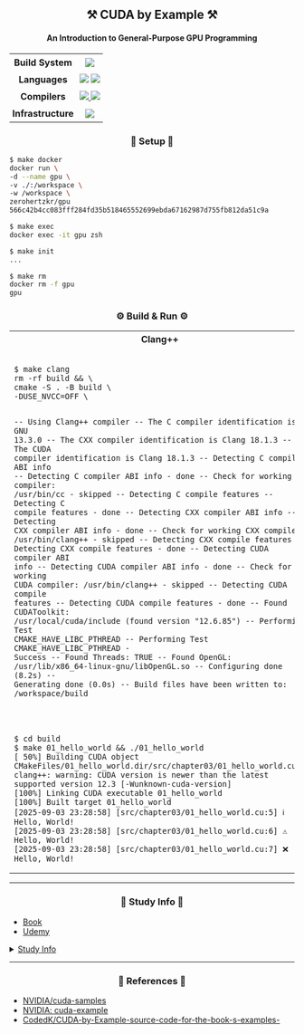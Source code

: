 <h2 align="center">⚒️ CUDA by Example ⚒️</h2>
<h4 align="center">An Introduction to General-Purpose GPU Programming</h4>

<table align="center">
  <tr>
    <td align="center" style="padding: 5px"><strong>Build System</strong></td>
    <td align="center" style="padding: 5px">
      <a href="https://cmake.org/">
        <img
          src="https://img.shields.io/badge/CMake-064F8C?style=flat&logo=cmake&logoColor=white"
      /></a>
    </td>
  </tr>
  <tr>
    <td align="center" style="padding: 5px"><strong>Languages</strong></td>
    <td align="center" style="padding: 5px">
      <a href="https://isocpp.org/">
        <img
          src="https://img.shields.io/badge/C++-00599C?style=flat&logo=cplusplus&logoColor=white"
      /></a>
      <a href="https://developer.nvidia.com/cuda-toolkit" target="_blank">
        <img
          src="https://img.shields.io/badge/CUDA-76B900?style=flat&logo=nvidia&logoColor=white"
        />
      </a>
    </td>
  </tr>
  <tr>
    <td align="center" style="padding: 5px"><strong>Compilers</strong></td>
    <td align="center" style="padding: 5px">
      <a href="https://clang.llvm.org/" target="_blank">
        <img
          src="https://img.shields.io/badge/Clang-262D3A?style=flat&logo=llvm&logoColor=white"
        />
      </a>
      <a
        href="https://docs.nvidia.com/cuda/cuda-compiler-driver-nvcc/"
        target="_blank"
      >
        <img
          src="https://img.shields.io/badge/NVCC-76B900?style=flat&logo=nvidia&logoColor=white"
        />
      </a>
    </td>
  </tr>
  <tr>
    <td align="center" style="padding: 5px">
      <strong>Infrastructure</strong>
    </td>
    <td align="center" style="padding: 5px">
      <a href="https://llvm.org/" target="_blank">
        <img
          src="https://img.shields.io/badge/LLVM-262D3A?style=flat&logo=llvm&logoColor=white"
        />
      </a>
    </td>
  </tr>
</table>

<h3 align="center">👷 Setup 👷</h3>

```bash
$ make docker
docker run \
-d --name gpu \
-v ./:/workspace \
-w /workspace \
zerohertzkr/gpu
566c42b4cc083fff284fd35b518465552699ebda67162987d755fb812da51c9a
```

```bash
$ make exec
docker exec -it gpu zsh
```

```bash
$ make init
...
```

```bash
$ make rm
docker rm -f gpu
gpu
```

<h3 align="center">⚙️ Build & Run ⚙️</h3>

<table align="center">
  <tr>
    <th>Clang++</th>
    <th>NVCC</th>
  </tr>
  <tr>
    <td>
      <pre lang="bash"><code>$ make clang
rm -rf build && \
cmake -S . -B build \
-DUSE_NVCC=OFF \

-- Using Clang++ compiler
-- The C compiler identification is GNU 13.3.0
-- The CXX compiler identification is Clang 18.1.3
-- The CUDA compiler identification is Clang 18.1.3
-- Detecting C compiler ABI info
-- Detecting C compiler ABI info - done
-- Check for working C compiler: /usr/bin/cc - skipped
-- Detecting C compile features
-- Detecting C compile features - done
-- Detecting CXX compiler ABI info
-- Detecting CXX compiler ABI info - done
-- Check for working CXX compiler: /usr/bin/clang++ - skipped
-- Detecting CXX compile features
-- Detecting CXX compile features - done
-- Detecting CUDA compiler ABI info
-- Detecting CUDA compiler ABI info - done
-- Check for working CUDA compiler: /usr/bin/clang++ - skipped
-- Detecting CUDA compile features
-- Detecting CUDA compile features - done
-- Found CUDAToolkit: /usr/local/cuda/include (found version "12.6.85")
-- Performing Test CMAKE_HAVE_LIBC_PTHREAD
-- Performing Test CMAKE_HAVE_LIBC_PTHREAD - Success
-- Found Threads: TRUE
-- Found OpenGL: /usr/lib/x86_64-linux-gnu/libOpenGL.so
-- Configuring done (8.2s)
-- Generating done (0.0s)
-- Build files have been written to: /workspace/build
</code></pre>

</td>
<td>
<pre lang="bash"><code>$ make nvcc
rm -rf build && \
cmake -S . -B build \
-DUSE_NVCC=ON \

-- Using NVCC compiler
-- The C compiler identification is GNU 13.3.0
-- The CXX compiler identification is Clang 18.1.3
-- The CUDA compiler identification is NVIDIA 12.6.85
-- Detecting C compiler ABI info
-- Detecting C compiler ABI info - done
-- Check for working C compiler: /usr/bin/cc - skipped
-- Detecting C compile features
-- Detecting C compile features - done
-- Detecting CXX compiler ABI info
-- Detecting CXX compiler ABI info - done
-- Check for working CXX compiler: /usr/bin/clang++ - skipped
-- Detecting CXX compile features
-- Detecting CXX compile features - done
-- Detecting CUDA compiler ABI info
-- Detecting CUDA compiler ABI info - done
-- Check for working CUDA compiler: /usr/local/cuda/bin/nvcc - skipped
-- Detecting CUDA compile features
-- Detecting CUDA compile features - done
-- Found CUDAToolkit: /usr/local/cuda/targets/x86_64-linux/include (found version "12.6.85")
-- Performing Test CMAKE_HAVE_LIBC_PTHREAD
-- Performing Test CMAKE_HAVE_LIBC_PTHREAD - Success
-- Found Threads: TRUE
-- Found OpenGL: /usr/lib/x86_64-linux-gnu/libOpenGL.so
-- Configuring done (8.1s)
-- Generating done (0.0s)
-- Build files have been written to: /workspace/build
</code></pre>

</td>

  </tr>
  <tr>
    <td>
      <pre lang="bash"><code>$ cd build
$ make 01_hello_world && ./01_hello_world
[ 50%] Building CUDA object CMakeFiles/01_hello_world.dir/src/chapter03/01_hello_world.cu.o
clang++: warning: CUDA version is newer than the latest supported version 12.3 [-Wunknown-cuda-version]
[100%] Linking CUDA executable 01_hello_world
[100%] Built target 01_hello_world
[2025-09-03 23:28:58] [src/chapter03/01_hello_world.cu:5] ℹ️ Hello, World!
[2025-09-03 23:28:58] [src/chapter03/01_hello_world.cu:6] ⚠️ Hello, World!
[2025-09-03 23:28:58] [src/chapter03/01_hello_world.cu:7] ❌ Hello, World!
</code></pre>
    </td>
    <td>
      <pre lang="bash"><code>$ cd build
$ make 01_hello_world && ./01_hello_world
[ 50%] Building CUDA object CMakeFiles/01_hello_world.dir/src/chapter03/01_hello_world.cu.o
[100%] Linking CUDA executable 01_hello_world
[100%] Built target 01_hello_world
[2025-09-03 23:20:13] [src/chapter03/01_hello_world.cu:5] ℹ️ Hello, World!
[2025-09-03 23:20:13] [src/chapter03/01_hello_world.cu:6] ⚠️ Hello, World!
[2025-09-03 23:20:13] [src/chapter03/01_hello_world.cu:7] ❌ Hello, World!
</code></pre>
    </td>
  </tr>
</table>

---

<h3 align="center">📖 Study Info 📖</h3>

- [Book](https://www.amazon.com/CUDA-Example-Introduction-General-Purpose-Programming/dp/0131387685)
- [Udemy](https://www.udemy.com/course/cuda-course/)

<details><summary>
    <a href="https://www.cyberseowon.com/forum/teugbyeolmoim/2025nyeon-9weol-membeosib-cuda-gpu-peurogeuraeming-ibmunban">
        Study Info
    </a>
</summary>
<p>

[📢 GPU/CUDA 프로그래밍을 배워보세요! 북클럽 나란에서 두 가지 레벨의 스터디를 모집합니다. 📢](https://www.linkedin.com/posts/sungjuc_gpucuda-%ED%94%84%EB%A1%9C%EA%B7%B8%EB%9E%98%EB%B0%8D-%EC%8A%A4%ED%84%B0%EB%94%94-%EC%B0%B8%EA%B0%80-%EC%8B%A0%EC%B2%AD%ED%8F%BC-activity-7361337346170003457-rZhS?utm_source=share&utm_medium=member_desktop&rcm=ACoAADxDAfgBHmsGgos6Xqn5TZXS7NqO4fcxRGc)

최근 AI 열풍으로 AI Engineering 분야도 상당히 뜨겁습니다.
AI Engineering에서 GPU/CUDA 아키텍쳐는 반드시 알아야할 핵심 지식입니다.
이에 NVIDIA GPU와 Google Colab을 활용해 실습 중심으로 GPU 병렬 프로그래밍을 통해 GPU/CUDA 아키텍쳐도 배우고 GPU/CUDA 프로그래밍에 필요한 지식들을 배우는 스터디 그룹을 만들었습니다.

스터디 그룹은 입문반과 중급반으로 나누었습니다.
필요에 따라 원하는 레벨을 선택하여 참여할 수 있습니다.

- 입문반:
  - 2025.09.06 마감 (9/6 시작, 8주간)
  - CUDA 기본 개념, 스레드/블록 모델, 간단한 커널 작성, 메모리 관리, 이미지 처리 프로젝트
  - 상세정보: <https://docs.google.com/document/d/1dPeaSxsZEgKrfE9RS4gxf54b801p35Hw84DY0fT7c-k/edit?pli=1&tab=t.0#bookmark=id.6omg6jr8xiln>
- 중급반:
  - 2025.11.10 마감 (11/15 시작, 12주간)
  - 메모리 최적화, 워프 다이버전스 최소화, 멀티-GPU 활용, Nsight 성능 분석, 행렬 곱셈 프로젝트
  - 상세정보: <https://docs.google.com/document/d/1dPeaSxsZEgKrfE9RS4gxf54b801p35Hw84DY0fT7c-k/edit?pli=1&tab=t.qjg678960psu#heading=h.110u61emtje2>
- 참가비:
  - 각 모임당 참가비는 동기부여를 위해 $50을 받고, 모임을 끝까지 마무리하시면 환불해드리는 기본적으로 무료입니다.
  - 책 값과 Udemy 강의비용은 개별 부담입니다.
- GPU/CUDA 프로그래밍 스터디는 북클럽 나란에서 지원합니다.
  - 북클럽 나란에 대한 자세한 정보는 웹사이트를 참고하세요.
  - 북클럽 나란 웹사이트: <https://www.cyberseowon.com>
- 스터디 그룹에 대한 정보가 필요하신 분들은 다음 카톡 방에 문의해주시거나 메일로 문의해주세요.
  - 상담 카톡방: <https://open.kakao.com/o/gitHslMh>
  - 상담 이메일: <admin@cyberseowon.com>

참가를 원하시는 분들은 [참가 신청폼](https://docs.google.com/forms/d/e/1FAIpQLSf6ADaK-RAz_YlZLIamdQx-_UiqUXSP8TSKbIt3ZbBuglyCjQ/viewform)을 작성해주세요.
참가 신청폼을 작성해주신 분들에게는 자세한 참가 방법을 보내드립니다.
(정원이 초과하는 경우 신청폼의 내용을 기반으로 참가지를 선정할 수 있습니다.)

🚀 GPU 프로그래밍 세계에 도전하고 싶은 분들의 많은 참여를 기다립니다!

</p>
</details>

---

<h3 align="center">📜 References 📜</h3>

- [NVIDIA/cuda-samples](https://github.com/NVIDIA/cuda-samples)
- [NVIDIA: cuda-example](https://developer.nvidia.com/cuda-example)
- [CodedK/CUDA-by-Example-source-code-for-the-book-s-examples-](https://github.com/CodedK/CUDA-by-Example-source-code-for-the-book-s-examples-)
